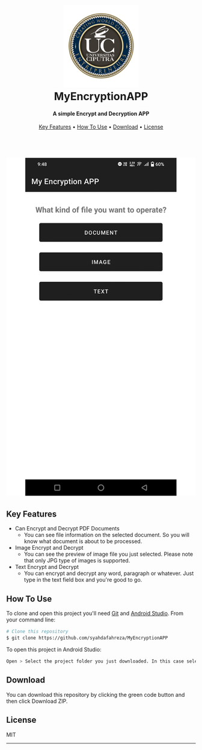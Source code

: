 
<h1 align="center">
  <br>
  <img src="https://raw.githubusercontent.com/syahdafahreza/MyEncryptionAPP/main/additional%20res/logo/logo.png" alt="MyEncryptionAPP" width="200"></a>
  <br>
  MyEncryptionAPP
  <br>
</h1>

<h4 align="center">A simple Encrypt and Decryption APP</h4>

<p align="center">
  <a href="#key-features">Key Features</a> •
  <a href="#how-to-use">How To Use</a> •
  <a href="#download">Download</a> •
  <a href="#license">License</a>
</p>

<h1 align="center">
  <br>
  <img src="https://raw.githubusercontent.com/syahdafahreza/MyEncryptionAPP/main/additional%20res/screenshots/Screenshot_20220616_094811.png" alt="MyEncryptionAPP" width="512"></a>
  <br>
</h1>

## Key Features

* Can Encrypt and Decrypt PDF Documents
  - You can see file information on the selected document. So you will know what document is about to be processed.
* Image Encrypt and Decrypt
  - You can see the preview of image file you just selected. Please note that only JPG type of images is supported.
* Text Encrypt and Decrypt
  - You can encrypt and decrypt any word, paragraph or whatever. Just type in the text field box and you're good to go. 

## How To Use

To clone and open this project you'll need [Git](https://git-scm.com) and [Android Studio](https://developer.android.com/studio). From your command line:

```bash
# Clone this repository
$ git clone https://github.com/syahdafahreza/MyEncryptionAPP
```

To open this project in Android Studio:
```bash
Open > Select the project folder you just downloaded. In this case select MyEncryptionAPP folder > and then press OK.
```


## Download

You can download this repository by clicking the green code button and then click Download ZIP.

## License

MIT

---
